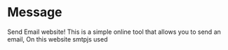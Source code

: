 # Message
Send Email website! This is a simple online tool that allows you to send an email, On this website smtpjs used
